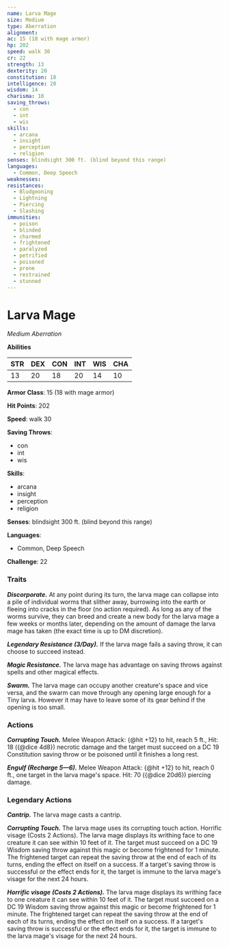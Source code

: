 ```yaml
---
name: Larva Mage
size: Medium
type: Aberration
alignment: 
ac: 15 (18 with mage armor)
hp: 202
speed: walk 30
cr: 22
strength: 13
dexterity: 20
constitution: 18
intelligence: 20
wisdom: 14
charisma: 10
saving_throws:
  - con
  - int
  - wis
skills:
  - arcana
  - insight
  - perception
  - religion
senses: blindsight 300 ft. (blind beyond this range)
languages:
  - Common, Deep Speech
weaknesses:
resistances:
  - Bludgeoning
  - Lightning
  - Piercing
  - Slashing
immunities:
  - poison
  - blinded
  - charmed
  - frightened
  - paralyzed
  - petrified
  - poisoned
  - prone
  - restrained
  - stunned
---
```


# Larva Mage

*Medium Aberration*

**Abilities**

| STR | DEX | CON | INT | WIS | CHA |
| --- | --- | --- | --- | --- | --- |
| 13 | 20 | 18 | 20 | 14 | 10 |

**Armor Class**: 15 (18 with mage armor)

**Hit Points**: 202

**Speed**: walk 30

**Saving Throws**:
  - con
  - int
  - wis

**Skills**:
  - arcana
  - insight
  - perception
  - religion

**Senses**: blindsight 300 ft. (blind beyond this range)

**Languages**:
  - Common, Deep Speech

**Challenge**: 22

### Traits
***Discorporate.*** At any point during its turn, the larva mage can collapse into a pile of individual worms that slither away, burrowing into the earth or fleeing into cracks in the floor (no action required). As long as any of the worms survive, they can breed and create a new body for the larva mage a few weeks or months later, depending on the amount of damage the larva mage has taken (the exact time is up to DM discretion).

***Legendary Resistance (3/Day).*** If the larva mage fails a saving throw, it can choose to succeed instead.

***Magic Resistance.*** The larva mage has advantage on saving throws against spells and other magical effects.

***Swarm.*** The larva mage can occupy another creature's space and vice versa, and the swarm can move through any opening large enough for a Tiny larva. However it may have to leave some of its gear behind if the opening is too small.

### Actions
***Corrupting Touch.*** Melee Weapon Attack: {@hit +12} to hit, reach 5 ft., Hit: 18 ({@dice 4d8}) necrotic damage and the target must succeed on a DC 19 Constitution saving throw or be poisoned until it finishes a long rest.

***Engulf (Recharge 5—6).*** Melee Weapon Attack: {@hit +12} to hit, reach 0 ft., one target in the larva mage's space. Hit: 70 ({@dice 20d6}) piercing damage.

### Legendary Actions
***Cantrip.*** The larva mage casts a cantrip.

***Corrupting Touch.*** The larva mage uses its corrupting touch action. Horrific visage (Costs 2 Actions). The larva mage displays its writhing face to one creature it can see within 10 feet of it. The target must succeed on a DC 19 Wisdom saving throw against this magic or become frightened for 1 minute. The frightened target can repeat the saving throw at the end of each of its turns, ending the effect on itself on a success. If a target's saving throw is successful or the effect ends for it, the target is immune to the larva mage's visage for the next 24 hours.

***Horrific visage (Costs 2 Actions).*** The larva mage displays its writhing face to one creature it can see within 10 feet of it. The target must succeed on a DC 19 Wisdom saving throw against this magic or become frightened for 1 minute. The frightened target can repeat the saving throw at the end of each of its turns, ending the effect on itself on a success. If a target's saving throw is successful or the effect ends for it, the target is immune to the larva mage's visage for the next 24 hours.

